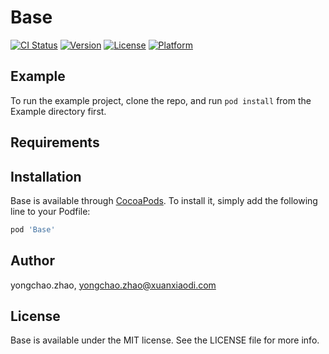 # Base

[![CI Status](https://img.shields.io/travis/yongchao.zhao/Base.svg?style=flat)](https://travis-ci.org/yongchao.zhao/Base)
[![Version](https://img.shields.io/cocoapods/v/Base.svg?style=flat)](https://cocoapods.org/pods/Base)
[![License](https://img.shields.io/cocoapods/l/Base.svg?style=flat)](https://cocoapods.org/pods/Base)
[![Platform](https://img.shields.io/cocoapods/p/Base.svg?style=flat)](https://cocoapods.org/pods/Base)

## Example

To run the example project, clone the repo, and run `pod install` from the Example directory first.

## Requirements

## Installation

Base is available through [CocoaPods](https://cocoapods.org). To install
it, simply add the following line to your Podfile:

```ruby
pod 'Base'
```

## Author

yongchao.zhao, yongchao.zhao@xuanxiaodi.com

## License

Base is available under the MIT license. See the LICENSE file for more info.
